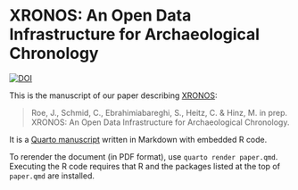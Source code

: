 # XRONOS: An Open Data Infrastructure for Archaeological Chronology

[![DOI](https://zenodo.org/badge/DOI/10.5281/zenodo.14282599.svg)](https://doi.org/10.5281/zenodo.14282599)

This is the manuscript of our paper describing [XRONOS](https://xronos.ch):

> Roe, J., Schmid, C., Ebrahimiabareghi, S., Heitz, C. & Hinz, M. in prep. 
>   XRONOS: An Open Data Infrastructure for Archaeological Chronology.

It is a [Quarto manuscript](https://quarto.org/docs/manuscripts/) written in 
Markdown with embedded R code.

To rerender the document (in PDF format), use `quarto render paper.qmd`.  
Executing the R code requires that R and the packages listed at the top of 
`paper.qmd` are installed.
